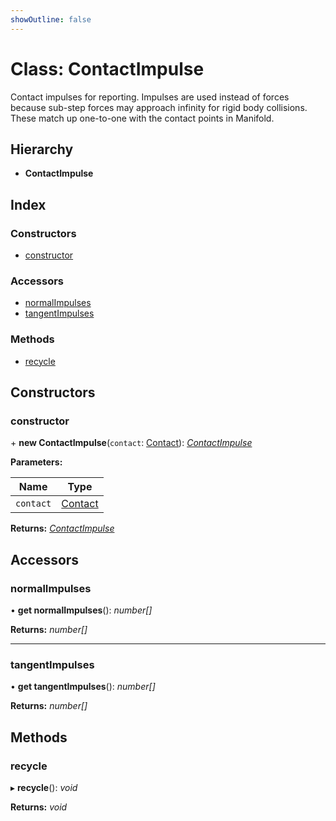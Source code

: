 ```yaml
---
showOutline: false
---
```


# Class: ContactImpulse

Contact impulses for reporting. Impulses are used instead of forces because
sub-step forces may approach infinity for rigid body collisions. These match
up one-to-one with the contact points in Manifold.

## Hierarchy

* **ContactImpulse**

## Index

### Constructors

* [constructor](/api/classes/contactimpulse#constructor)

### Accessors

* [normalImpulses](/api/classes/contactimpulse#normalimpulses)
* [tangentImpulses](/api/classes/contactimpulse#tangentimpulses)

### Methods

* [recycle](/api/classes/contactimpulse#recycle)

## Constructors

###  constructor

\+ **new ContactImpulse**(`contact`: [Contact](/api/classes/contact)): *[ContactImpulse](/api/classes/contactimpulse)*

**Parameters:**

Name | Type |
------ | ------ |
`contact` | [Contact](/api/classes/contact) |

**Returns:** *[ContactImpulse](/api/classes/contactimpulse)*

## Accessors

###  normalImpulses

• **get normalImpulses**(): *number[]*

**Returns:** *number[]*

___

###  tangentImpulses

• **get tangentImpulses**(): *number[]*

**Returns:** *number[]*

## Methods

###  recycle

▸ **recycle**(): *void*

**Returns:** *void*
